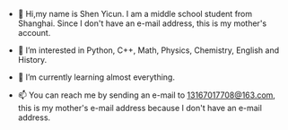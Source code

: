 - 👋 Hi,my name is Shen Yicun. I am a middle school student from Shanghai. Since I don't have an e-mail address, this is my mother's account.

- 👀 I’m interested in Python, C++, Math, Physics, Chemistry, English and History.

- 🌱 I’m currently learning almost everything.

- 📫 You can reach me by sending an e-mail to 13167017708@163.com, this is my mother's e-mail address because I don't have an e-mail address.

<!---
TianDiYouYou/TianDiYouYou is a ✨ special ✨ repository because its `README.md` (this file) appears on your GitHub profile.
You can click the Preview link to take a look at your changes.
--->
